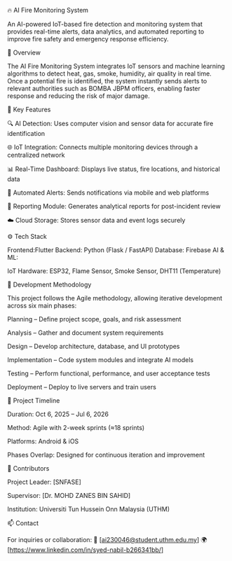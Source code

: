 🔥 AI Fire Monitoring System

An AI-powered IoT-based fire detection and monitoring system that provides real-time alerts, data analytics, and automated reporting to improve fire safety and emergency response efficiency.

🚀 Overview

The AI Fire Monitoring System integrates IoT sensors and machine learning algorithms to detect heat, gas, smoke, humidity, air quality  in real time. Once a potential fire is identified, the system instantly sends alerts to relevant authorities such as BOMBA JBPM officers, enabling faster response and reducing the risk of major damage.

🧠 Key Features

🔍 AI Detection: Uses computer vision and sensor data for accurate fire identification

🌐 IoT Integration: Connects multiple monitoring devices through a centralized network

📊 Real-Time Dashboard: Displays live status, fire locations, and historical data

📱 Automated Alerts: Sends notifications via mobile and web platforms

🧾 Reporting Module: Generates analytical reports for post-incident review

☁️ Cloud Storage: Stores sensor data and event logs securely

⚙️ Tech Stack

Frontend:Flutter 
Backend: Python (Flask / FastAPI)
Database: Firebase
AI & ML: 

IoT Hardware: ESP32, Flame Sensor, Smoke Sensor, DHT11 (Temperature)

🔄 Development Methodology

This project follows the Agile methodology, allowing iterative development across six main phases:

Planning – Define project scope, goals, and risk assessment

Analysis – Gather and document system requirements

Design – Develop architecture, database, and UI prototypes

Implementation – Code system modules and integrate AI models

Testing – Perform functional, performance, and user acceptance tests

Deployment – Deploy to live servers and train users

📅 Project Timeline

Duration: Oct 6, 2025 – Jul 6, 2026

Method: Agile with 2-week sprints (≈18 sprints)

Platforms: Android & iOS

Phases Overlap: Designed for continuous iteration and improvement

🤝 Contributors

Project Leader: [SNFASE]

Supervisor: [Dr. MOHD ZANES BIN SAHID]

Institution: Universiti Tun Hussein Onn Malaysia (UTHM)

📫 Contact

For inquiries or collaboration:
📧 [ai230046@student.uthm.edu.my]
🌍 [https://www.linkedin.com/in/syed-nabil-b266341bb/]
